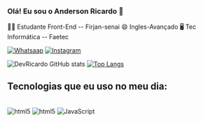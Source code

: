 ### Olá! Eu sou o Anderson Ricardo 👋
👩‍💻 Estudante Front-End -- Firjan-senai
😄 Ingles-Avançado
🖥️ Tec Informática -- Faetec


[![Whatsaap](https://img.shields.io/badge/WhatsApp-25D366?style=for-the-badge&logo=whatsapp&logoColor=white
)](https://api.whatsapp.com/send/?phone=5521996257287&text&app_absent=0) 
[![Instagram](https://img.shields.io/badge/Instagram-E4405F?style=for-the-badge&logo=instagram&logoColor=white
)](https://www.instagram.com/andersonn_ricard/) 

![DevRicardo GitHub stats](https://github-readme-stats.vercel.app/api?username=AndersonRi&show_icons=true&theme=tokyonight )
[![Top Langs](https://github-readme-stats.vercel.app/api/top-langs/?username=AndersonRi&layout=compact&theme=tokyonight)](https://github.com/anuraghazra/github-readme-stats)

## Tecnologias que eu uso no meu dia:

<div style="display: inline_block"> <br>
<img align="center" alt="html5" src="https://img.shields.io/badge/HTML5-E34F26?style=for-the-badge&logo=html5&logoColor=white
">
<img align="center" alt="html5" src="https://img.shields.io/badge/CSS3-1572B6?style=for-the-badge&logo=css3&logoColor=white
">
<img align="center" alt="JavaScript" src="https://img.shields.io/badge/JavaScript-F7DF1E?style=for-the-badge&logo=javascript&logoColor=black
">
</div>
